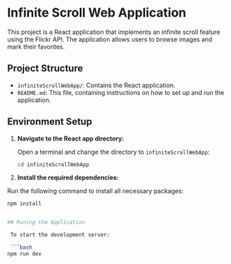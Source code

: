 # Infinite Scroll Web Application

This project is a React application that implements an infinite scroll feature using the Flickr API. The application allows users to browse images and mark their favorites.

## Project Structure

- `infiniteScrollWebApp/`: Contains the React application.
- `README.md`: This file, containing instructions on how to set up and run the application.

## Environment Setup

1. **Navigate to the React app directory:**

   Open a terminal and change the directory to `infiniteScrollWebApp`:

   ```bash
   cd infiniteScrollWebApp

2. **Install the required dependencies:**

Run the following command to install all necessary packages:

   ```bash
   npm install


## Runing the Application

    To start the development server:

    ```bash
   npm run dev
